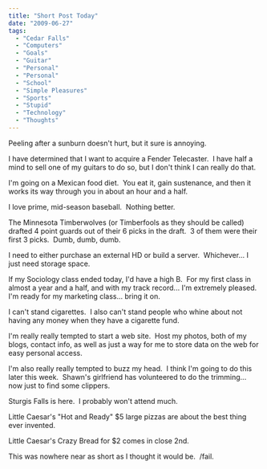 ```yaml
---
title: "Short Post Today"
date: "2009-06-27"
tags:
  - "Cedar Falls"
  - "Computers"
  - "Goals"
  - "Guitar"
  - "Personal"
  - "Personal"
  - "School"
  - "Simple Pleasures"
  - "Sports"
  - "Stupid"
  - "Technology"
  - "Thoughts"
---
```


Peeling after a sunburn doesn't hurt, but it sure is annoying.

I have determined that I want to acquire a Fender Telecaster.  I have half a mind to sell one of my guitars to do so, but I don't think I can really do that.

I'm going on a Mexican food diet.  You eat it, gain sustenance, and then it works its way through you in about an hour and a half.

I love prime, mid-season baseball.  Nothing better.

The Minnesota Timberwolves (or Timberfools as they should be called) drafted 4 point guards out of their 6 picks in the draft.  3 of them were their first 3 picks.  Dumb, dumb, dumb.

I need to either purchase an external HD or build a server.  Whichever... I just need storage space.

If my Sociology class ended today, I'd have a high B.  For my first class in almost a year and a half, and with my track record... I'm extremely pleased.  I'm ready for my marketing class... bring it on.

I can't stand cigarettes.  I also can't stand people who whine about not having any money when they have a cigarette fund.

I'm really really tempted to start a web site.  Host my photos, both of my blogs, contact info, as well as just a way for me to store data on the web for easy personal access.

I'm also really really tempted to buzz my head.  I think I'm going to do this later this week.  Shawn's girlfriend has volunteered to do the trimming... now just to find some clippers.

Sturgis Falls is here.  I probably won't attend much.

Little Caesar's "Hot and Ready" $5 large pizzas are about the best thing ever invented.

Little Caesar's Crazy Bread for $2 comes in close 2nd.

This was nowhere near as short as I thought it would be.  /fail.
